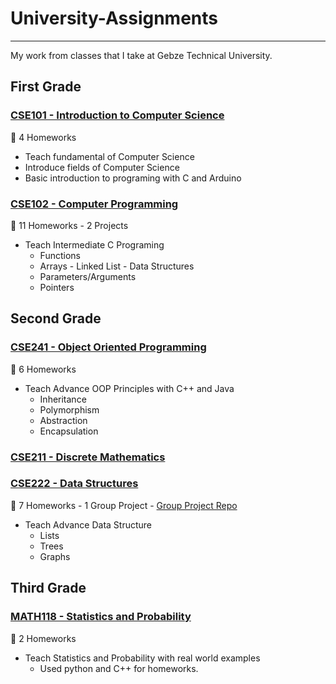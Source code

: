 # University-Assignments

------------------------

My work from classes that I take at Gebze Technical University.

## First Grade

### [CSE101 - Introduction to Computer Science](https://github.com/muhammedogz/University-Assignments/tree/main/CSE101%20-%20Introduction%20to%20Computer%20Science)

🏁 4 Homeworks

- Teach fundamental of Computer Science
- Introduce fields of Computer Science
- Basic introduction to programing with C and Arduino

### [CSE102 - Computer Programming](https://github.com/muhammedogz/University-Assignments/tree/main/CSE102%20-%20Computer%20Programming)

🏁 11 Homeworks - 2 Projects

- Teach Intermediate C Programing
  - Functions
  - Arrays - Linked List - Data Structures
  - Parameters/Arguments
  - Pointers

## Second Grade

### [CSE241 - Object Oriented Programming](https://github.com/muhammedogz/University-Assignments/tree/main/CSE241%20-%20Object%20Oriented%20Programming)

🏁 6 Homeworks

- Teach Advance OOP Principles with C++ and Java
  - Inheritance
  - Polymorphism
  - Abstraction
  - Encapsulation

### [CSE211 - Discrete Mathematics](README.md)



### [CSE222 - Data Structures](https://github.com/muhammedogz/University-Assignments/tree/main/CSE222%20-%20Data%20Structures)

🏁 7 Homeworks - 1 Group Project - [Group Project Repo](https://github.com/CSE222-Project-Group-1/Human-Resources-Company)

- Teach Advance Data Structure
  - Lists
  - Trees
  - Graphs

## Third Grade

### [MATH118 - Statistics and Probability](https://github.com/muhammedogz/University-Assignments/tree/main/MATH118%20-%20Statistics%20and%20Probability/)

🏁 2 Homeworks

- Teach Statistics and Probability with real world examples
  - Used python and C++ for homeworks.
  